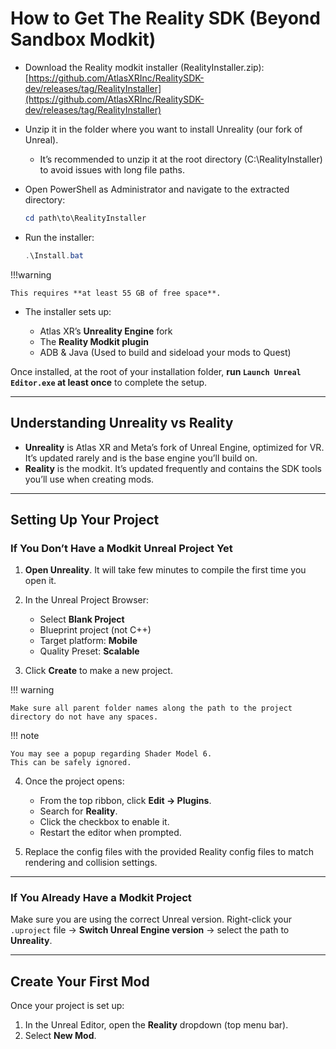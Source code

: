 # How to Get The Reality SDK (Beyond Sandbox Modkit)

- Download the Reality modkit installer (RealityInstaller.zip): [https://github.com/AtlasXRInc/RealitySDK-dev/releases/tag/RealityInstaller](https://github.com/AtlasXRInc/RealitySDK-dev/releases/tag/RealityInstaller)  
- Unzip it in the folder where you want to install Unreality (our fork of Unreal).  
  - It’s recommended to unzip it at the root directory (C:\RealityInstaller) to avoid issues with long file paths.
- Open PowerShell as Administrator and navigate to the extracted directory:

  ```powershell
  cd path\to\RealityInstaller
  ```

* Run the installer:

  ```powershell
  .\Install.bat
  ```
!!!warning

    This requires **at least 55 GB of free space**.

* The installer sets up:

    * Atlas XR’s **Unreality Engine** fork
    * The **Reality Modkit plugin**
    * ADB & Java (Used to build and sideload your mods to Quest)


Once installed, at the root of your installation folder, **run `Launch Unreal Editor.exe` at least once** to complete the setup.

---

## Understanding Unreality vs Reality

* **Unreality** is Atlas XR and Meta’s fork of Unreal Engine, optimized for VR.
  It’s updated rarely and is the base engine you’ll build on.
* **Reality** is the modkit.
  It’s updated frequently and contains the SDK tools you’ll use when creating mods.

---

## Setting Up Your Project

### If You Don’t Have a Modkit Unreal Project Yet

1. **Open Unreality**. It will take few minutes to compile the first time you open it.
2. In the Unreal Project Browser:

    - Select **Blank Project**
    - Blueprint project (not C++)
    - Target platform: **Mobile**
    - Quality Preset: **Scalable**

3. Click **Create** to make a new project.

!!! warning

    Make sure all parent folder names along the path to the project directory do not have any spaces.

!!! note

    You may see a popup regarding Shader Model 6.
    This can be safely ignored.

4. Once the project opens:

    * From the top ribbon, click **Edit → Plugins**.
    * Search for **Reality**.
    * Click the checkbox to enable it.
    * Restart the editor when prompted.

5. Replace the config files with the provided Reality config files to match rendering and collision settings.

---

### If You Already Have a Modkit Project
Make sure you are using the correct Unreal version. Right-click your `.uproject` file → **Switch Unreal Engine version** → select the path to **Unreality**.

---

## Create Your First Mod

Once your project is set up:

1. In the Unreal Editor, open the **Reality** dropdown (top menu bar).
2. Select **New Mod**.
